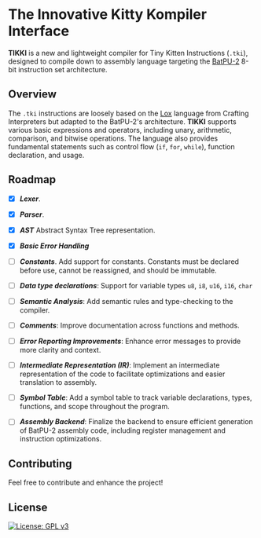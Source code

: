 # The Innovative Kitty Kompiler Interface

**TIKKI** is a new and lightweight compiler for Tiny Kitten Instructions (`.tki`), designed to compile down to assembly language targeting the [BatPU-2](https://github.com/mattbatwings/BatPU-2) 8-bit instruction set architecture.
## Overview
The `.tki` instructions are loosely based on the [Lox](https://github.com/munificent/craftinginterpreters) language from Crafting Interpreters but adapted to the BatPU-2's architecture. **TIKKI** supports various basic expressions and operators, including unary, arithmetic, comparison, and bitwise operations. The language also provides fundamental statements such as control flow (`if`, `for`, `while`), function declaration, and usage.
## Roadmap
- [x]  ***Lexer***.
- [x]  ***Parser***.
- [x]  ***AST*** Abstract Syntax Tree representation.
- [x]  ***Basic Error Handling***
- [ ]  ***Constants***. Add support for constants. Constants must be declared before use, cannot be reassigned, and should be immutable.
- [ ]  ***Data type declarations***:  Support for variable types `u8`, `i8`, `u16`, `i16`, `char`
- [ ]  ***Semantic Analysis***: Add semantic rules and type-checking to the compiler.
- [ ]  ***Comments***: Improve documentation across functions and methods.
- [ ]  ***Error Reporting Improvements***: Enhance error messages to provide more clarity and context.
- [ ]  ***Intermediate Representation (IR)***: Implement an intermediate representation of the code to facilitate optimizations and easier translation to assembly.
- [ ]  ***Symbol Table***: Add a symbol table to track variable declarations, types, functions, and scope throughout the program.
- [ ]  ***Assembly Backend***: Finalize the backend to ensure efficient generation of BatPU-2 assembly code, including register management and instruction optimizations.


## Contributing

Feel free to contribute and enhance the project!


## License

[![License: GPL v3](https://img.shields.io/badge/License-GPL%20v3-blue.svg)](https://www.gnu.org/licenses/gpl-3.0)
